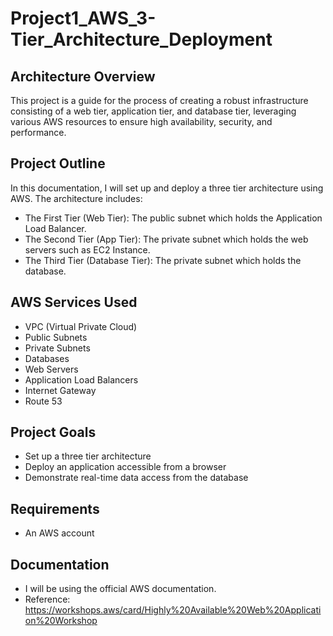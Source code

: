 # Project1_AWS_3-Tier_Architecture_Deployment
## Architecture Overview
This project is a guide for the process of creating a robust infrastructure consisting of a web tier, application tier, and database tier, leveraging various AWS resources to ensure high availability, security, and performance.
## Project Outline
In this documentation, I will set up and deploy a three tier architecture using AWS. The architecture includes:
* The First Tier (Web Tier): The public subnet which holds the Application Load Balancer.
* The Second Tier (App Tier): The private subnet which holds the web servers such as EC2 Instance.
* The Third Tier (Database Tier): The private subnet which holds the database.
## AWS Services Used
* VPC (Virtual Private Cloud)
* Public Subnets
* Private Subnets
* Databases
* Web Servers
* Application Load Balancers
* Internet Gateway
* Route 53 
## Project Goals
* Set up a three tier architecture
* Deploy an application accessible from a browser
* Demonstrate real-time data access from the database
## Requirements
* An AWS account
## Documentation
* I will be using the official AWS documentation.
* Reference: https://workshops.aws/card/Highly%20Available%20Web%20Application%20Workshop 
